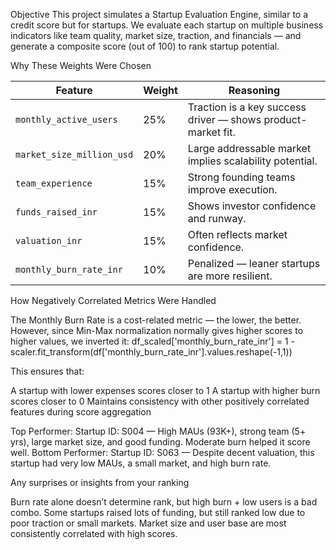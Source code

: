 Objective
This project simulates a Startup Evaluation Engine, similar to a credit score but for startups. We evaluate each startup on multiple business indicators like team quality, market size, traction, and financials — and generate a composite score (out of 100) to rank startup potential.





Why These Weights Were Chosen

| Feature                   | Weight | Reasoning                                                    |
| ------------------------- | ------ | ------------------------------------------------------------ |
| `monthly_active_users`    | 25%    | Traction is a key success driver — shows product-market fit. |
| `market_size_million_usd` | 20%    | Large addressable market implies scalability potential.      |
| `team_experience`         | 15%    | Strong founding teams improve execution.                     |
| `funds_raised_inr`        | 15%    | Shows investor confidence and runway.                        |
| `valuation_inr`           | 15%    | Often reflects market confidence.                            |
| `monthly_burn_rate_inr`   | 10%    | Penalized — leaner startups are more resilient.              |





How Negatively Correlated Metrics Were Handled

The Monthly Burn Rate is a cost-related metric — the lower, the better. However, since Min-Max normalization normally gives higher scores to higher values, we inverted it:
df_scaled['monthly_burn_rate_inr'] = 1 - scaler.fit_transform(df['monthly_burn_rate_inr'].values.reshape(-1,1))

This ensures that:

A startup with lower expenses scores closer to 1
A startup with higher burn scores closer to 0
Maintains consistency with other positively correlated features during score aggregation

Top Performer:
Startup ID: S004 — High MAUs (93K+), strong team (5+ yrs), large market size, and good funding. Moderate burn helped it score well.
Bottom Performer:
Startup ID: S063 — Despite decent valuation, this startup had very low MAUs, a small market, and high burn rate.





Any surprises or insights from your ranking

Burn rate alone doesn’t determine rank, but high burn + low users is a bad combo.
Some startups raised lots of funding, but still ranked low due to poor traction or small markets.
Market size and user base are most consistently correlated with high scores.

